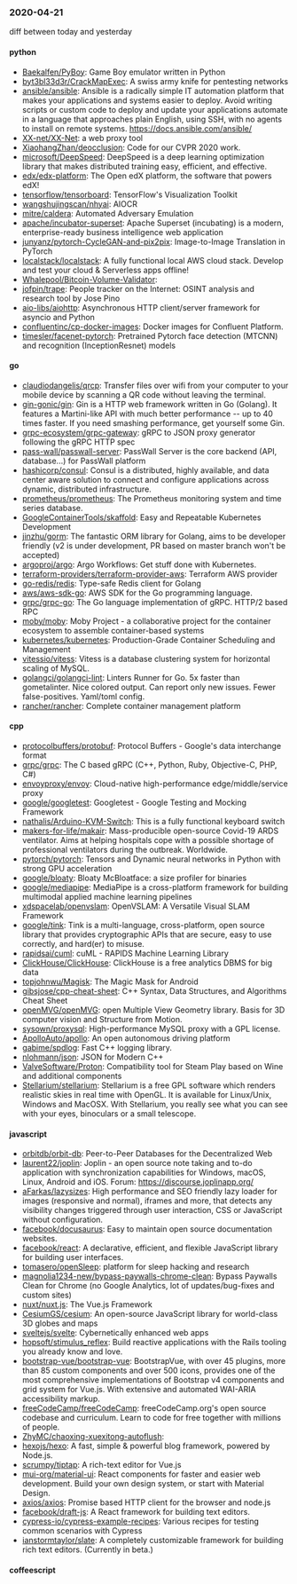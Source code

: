 ### 2020-04-21
diff between today and yesterday

#### python
* [Baekalfen/PyBoy](https://github.com/Baekalfen/PyBoy): Game Boy emulator written in Python
* [byt3bl33d3r/CrackMapExec](https://github.com/byt3bl33d3r/CrackMapExec): A swiss army knife for pentesting networks
* [ansible/ansible](https://github.com/ansible/ansible): Ansible is a radically simple IT automation platform that makes your applications and systems easier to deploy. Avoid writing scripts or custom code to deploy and update your applications  automate in a language that approaches plain English, using SSH, with no agents to install on remote systems. https://docs.ansible.com/ansible/
* [XX-net/XX-Net](https://github.com/XX-net/XX-Net): a web proxy tool
* [XiaohangZhan/deocclusion](https://github.com/XiaohangZhan/deocclusion): Code for our CVPR 2020 work.
* [microsoft/DeepSpeed](https://github.com/microsoft/DeepSpeed): DeepSpeed is a deep learning optimization library that makes distributed training easy, efficient, and effective.
* [edx/edx-platform](https://github.com/edx/edx-platform): The Open edX platform, the software that powers edX!
* [tensorflow/tensorboard](https://github.com/tensorflow/tensorboard): TensorFlow's Visualization Toolkit
* [wangshujingscan/nhyai](https://github.com/wangshujingscan/nhyai): AIOCR
* [mitre/caldera](https://github.com/mitre/caldera): Automated Adversary Emulation
* [apache/incubator-superset](https://github.com/apache/incubator-superset): Apache Superset (incubating) is a modern, enterprise-ready business intelligence web application
* [junyanz/pytorch-CycleGAN-and-pix2pix](https://github.com/junyanz/pytorch-CycleGAN-and-pix2pix): Image-to-Image Translation in PyTorch
* [localstack/localstack](https://github.com/localstack/localstack):  A fully functional local AWS cloud stack. Develop and test your cloud & Serverless apps offline!
* [Whalepool/Bitcoin-Volume-Validator](https://github.com/Whalepool/Bitcoin-Volume-Validator): 
* [jofpin/trape](https://github.com/jofpin/trape): People tracker on the Internet: OSINT analysis and research tool by Jose Pino
* [aio-libs/aiohttp](https://github.com/aio-libs/aiohttp): Asynchronous HTTP client/server framework for asyncio and Python
* [confluentinc/cp-docker-images](https://github.com/confluentinc/cp-docker-images): Docker images for Confluent Platform.
* [timesler/facenet-pytorch](https://github.com/timesler/facenet-pytorch): Pretrained Pytorch face detection (MTCNN) and recognition (InceptionResnet) models

#### go
* [claudiodangelis/qrcp](https://github.com/claudiodangelis/qrcp):  Transfer files over wifi from your computer to your mobile device by scanning a QR code without leaving the terminal.
* [gin-gonic/gin](https://github.com/gin-gonic/gin): Gin is a HTTP web framework written in Go (Golang). It features a Martini-like API with much better performance -- up to 40 times faster. If you need smashing performance, get yourself some Gin.
* [grpc-ecosystem/grpc-gateway](https://github.com/grpc-ecosystem/grpc-gateway): gRPC to JSON proxy generator following the gRPC HTTP spec
* [pass-wall/passwall-server](https://github.com/pass-wall/passwall-server): PassWall Server is the core backend (API, database...) for PassWall platform
* [hashicorp/consul](https://github.com/hashicorp/consul): Consul is a distributed, highly available, and data center aware solution to connect and configure applications across dynamic, distributed infrastructure.
* [prometheus/prometheus](https://github.com/prometheus/prometheus): The Prometheus monitoring system and time series database.
* [GoogleContainerTools/skaffold](https://github.com/GoogleContainerTools/skaffold): Easy and Repeatable Kubernetes Development
* [jinzhu/gorm](https://github.com/jinzhu/gorm): The fantastic ORM library for Golang, aims to be developer friendly (v2 is under development, PR based on master branch won't be accepted)
* [argoproj/argo](https://github.com/argoproj/argo): Argo Workflows: Get stuff done with Kubernetes.
* [terraform-providers/terraform-provider-aws](https://github.com/terraform-providers/terraform-provider-aws): Terraform AWS provider
* [go-redis/redis](https://github.com/go-redis/redis): Type-safe Redis client for Golang
* [aws/aws-sdk-go](https://github.com/aws/aws-sdk-go): AWS SDK for the Go programming language.
* [grpc/grpc-go](https://github.com/grpc/grpc-go): The Go language implementation of gRPC. HTTP/2 based RPC
* [moby/moby](https://github.com/moby/moby): Moby Project - a collaborative project for the container ecosystem to assemble container-based systems
* [kubernetes/kubernetes](https://github.com/kubernetes/kubernetes): Production-Grade Container Scheduling and Management
* [vitessio/vitess](https://github.com/vitessio/vitess): Vitess is a database clustering system for horizontal scaling of MySQL.
* [golangci/golangci-lint](https://github.com/golangci/golangci-lint): Linters Runner for Go. 5x faster than gometalinter. Nice colored output. Can report only new issues. Fewer false-positives. Yaml/toml config.
* [rancher/rancher](https://github.com/rancher/rancher): Complete container management platform

#### cpp
* [protocolbuffers/protobuf](https://github.com/protocolbuffers/protobuf): Protocol Buffers - Google's data interchange format
* [grpc/grpc](https://github.com/grpc/grpc): The C based gRPC (C++, Python, Ruby, Objective-C, PHP, C#)
* [envoyproxy/envoy](https://github.com/envoyproxy/envoy): Cloud-native high-performance edge/middle/service proxy
* [google/googletest](https://github.com/google/googletest): Googletest - Google Testing and Mocking Framework
* [nathalis/Arduino-KVM-Switch](https://github.com/nathalis/Arduino-KVM-Switch): This is a fully functional keyboard switch
* [makers-for-life/makair](https://github.com/makers-for-life/makair):  Mass-producible open-source Covid-19 ARDS ventilator. Aims at helping hospitals cope with a possible shortage of professional ventilators during the outbreak. Worldwide.
* [pytorch/pytorch](https://github.com/pytorch/pytorch): Tensors and Dynamic neural networks in Python with strong GPU acceleration
* [google/bloaty](https://github.com/google/bloaty): Bloaty McBloatface: a size profiler for binaries
* [google/mediapipe](https://github.com/google/mediapipe): MediaPipe is a cross-platform framework for building multimodal applied machine learning pipelines
* [xdspacelab/openvslam](https://github.com/xdspacelab/openvslam): OpenVSLAM: A Versatile Visual SLAM Framework
* [google/tink](https://github.com/google/tink): Tink is a multi-language, cross-platform, open source library that provides cryptographic APIs that are secure, easy to use correctly, and hard(er) to misuse.
* [rapidsai/cuml](https://github.com/rapidsai/cuml): cuML - RAPIDS Machine Learning Library
* [ClickHouse/ClickHouse](https://github.com/ClickHouse/ClickHouse): ClickHouse is a free analytics DBMS for big data
* [topjohnwu/Magisk](https://github.com/topjohnwu/Magisk): The Magic Mask for Android
* [gibsjose/cpp-cheat-sheet](https://github.com/gibsjose/cpp-cheat-sheet): C++ Syntax, Data Structures, and Algorithms Cheat Sheet
* [openMVG/openMVG](https://github.com/openMVG/openMVG): open Multiple View Geometry library. Basis for 3D computer vision and Structure from Motion.
* [sysown/proxysql](https://github.com/sysown/proxysql): High-performance MySQL proxy with a GPL license.
* [ApolloAuto/apollo](https://github.com/ApolloAuto/apollo): An open autonomous driving platform
* [gabime/spdlog](https://github.com/gabime/spdlog): Fast C++ logging library.
* [nlohmann/json](https://github.com/nlohmann/json): JSON for Modern C++
* [ValveSoftware/Proton](https://github.com/ValveSoftware/Proton): Compatibility tool for Steam Play based on Wine and additional components
* [Stellarium/stellarium](https://github.com/Stellarium/stellarium): Stellarium is a free GPL software which renders realistic skies in real time with OpenGL. It is available for Linux/Unix, Windows and MacOSX. With Stellarium, you really see what you can see with your eyes, binoculars or a small telescope.

#### javascript
* [orbitdb/orbit-db](https://github.com/orbitdb/orbit-db): Peer-to-Peer Databases for the Decentralized Web
* [laurent22/joplin](https://github.com/laurent22/joplin): Joplin - an open source note taking and to-do application with synchronization capabilities for Windows, macOS, Linux, Android and iOS. Forum: https://discourse.joplinapp.org/
* [aFarkas/lazysizes](https://github.com/aFarkas/lazysizes): High performance and SEO friendly lazy loader for images (responsive and normal), iframes and more, that detects any visibility changes triggered through user interaction, CSS or JavaScript without configuration.
* [facebook/docusaurus](https://github.com/facebook/docusaurus): Easy to maintain open source documentation websites.
* [facebook/react](https://github.com/facebook/react): A declarative, efficient, and flexible JavaScript library for building user interfaces.
* [tomasero/openSleep](https://github.com/tomasero/openSleep): platform for sleep hacking and research
* [magnolia1234-new/bypass-paywalls-chrome-clean](https://github.com/magnolia1234-new/bypass-paywalls-chrome-clean): Bypass Paywalls Clean for Chrome (no Google Analytics, lot of updates/bug-fixes and custom sites)
* [nuxt/nuxt.js](https://github.com/nuxt/nuxt.js): The Vue.js Framework
* [CesiumGS/cesium](https://github.com/CesiumGS/cesium): An open-source JavaScript library for world-class 3D globes and maps 
* [sveltejs/svelte](https://github.com/sveltejs/svelte): Cybernetically enhanced web apps
* [hopsoft/stimulus_reflex](https://github.com/hopsoft/stimulus_reflex): Build reactive applications with the Rails tooling you already know and love.
* [bootstrap-vue/bootstrap-vue](https://github.com/bootstrap-vue/bootstrap-vue): BootstrapVue, with over 45 plugins, more than 85 custom components and over 500 icons, provides one of the most comprehensive implementations of Bootstrap v4 components and grid system for Vue.js. With extensive and automated WAI-ARIA accessibility markup.
* [freeCodeCamp/freeCodeCamp](https://github.com/freeCodeCamp/freeCodeCamp): freeCodeCamp.org's open source codebase and curriculum. Learn to code for free together with millions of people.
* [ZhyMC/chaoxing-xuexitong-autoflush](https://github.com/ZhyMC/chaoxing-xuexitong-autoflush): 
* [hexojs/hexo](https://github.com/hexojs/hexo): A fast, simple & powerful blog framework, powered by Node.js.
* [scrumpy/tiptap](https://github.com/scrumpy/tiptap): A rich-text editor for Vue.js
* [mui-org/material-ui](https://github.com/mui-org/material-ui): React components for faster and easier web development. Build your own design system, or start with Material Design.
* [axios/axios](https://github.com/axios/axios): Promise based HTTP client for the browser and node.js
* [facebook/draft-js](https://github.com/facebook/draft-js): A React framework for building text editors.
* [cypress-io/cypress-example-recipes](https://github.com/cypress-io/cypress-example-recipes): Various recipes for testing common scenarios with Cypress
* [ianstormtaylor/slate](https://github.com/ianstormtaylor/slate): A completely customizable framework for building rich text editors. (Currently in beta.)

#### coffeescript
